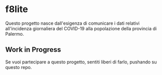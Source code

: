 # f8lite
Questo progetto nasce dall'esigenza di comunicare i dati relativi all'incidenza giornaliera del COVID-19 alla popolazione della provincia di Palermo.

## Work in Progress

Se vuoi partecipare a questo progetto, sentiti liberi di farlo, pushando su questo repo.
